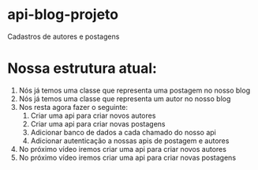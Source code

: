 # api-blog-projeto
Cadastros de autores e postagens
# Nossa estrutura atual:

1. Nós já temos uma classe que representa uma postagem no nosso blog
2. Nós já temos uma classe que representa um autor no nosso blog
3. Nos resta agora fazer o seguinte:
    1. Criar uma api para criar novos autores 
    2. Criar uma api para criar novas postagens
    3. Adicionar banco de dados a cada chamado do nosso api
    4. Adicionar autenticação a nossas apis de postagem e autores
4. No próximo vídeo iremos criar uma api para criar novos autores
5. No próximo vídeo iremos criar uma api para criar novas  postagens
